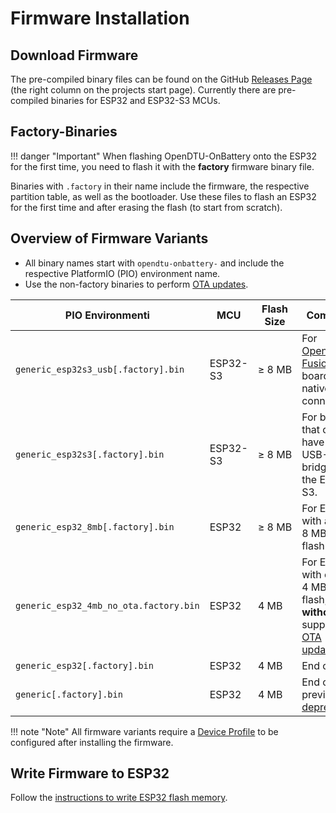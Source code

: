 # Firmware Installation

## Download Firmware

The pre-compiled binary files can be found on the GitHub [Releases
Page](https://github.com/helgeerbe/OpenDTU-OnBattery/releases) (the right
column on the projects start page). Currently there are pre-compiled binaries
for ESP32 and ESP32-S3 MCUs.

## Factory-Binaries

!!! danger "Important"
    When flashing OpenDTU-OnBattery onto the ESP32 for the first time, you need
    to flash it with the **factory** firmware binary file.

Binaries with `.factory` in their name include the firmware, the respective
partition table, as well as the bootloader. Use these files to flash an ESP32
for the first time and after erasing the flash (to start from scratch).

## Overview of Firmware Variants

* All binary names start with `opendtu-onbattery-` and include the respective
  PlatformIO (PIO) environment name.
* Use the non-factory binaries to perform [OTA updates](update.md).

| PIO Environmenti                       | MCU      | Flash Size          | Comment     |
| -------------------------------------- | -------- | ------------------- | ----------- |
| `generic_esp32s3_usb[.factory].bin`    | ESP32-S3 | &ge;&nbsp;8&nbsp;MB | For [OpenDTU Fusion](../3rd_party/opendtu_fusion.md) and boards with native USB connection. |
| `generic_esp32s3[.factory].bin`        | ESP32-S3 | &ge;&nbsp;8&nbsp;MB | For boards that only have a USB-UART bridge to the ESP32-S3. |
| `generic_esp32_8mb[.factory].bin`      | ESP32    | &ge;&nbsp;8&nbsp;MB | For ESP32 with at least 8&nbsp;MB of flash. |
| `generic_esp32_4mb_no_ota.factory.bin` | ESP32    | 4&nbsp;MB           | For ESP32 with only 4&nbsp;MB of flash, **without** support for [OTA updates](update.md). |
| `generic_esp32[.factory].bin`          | ESP32    | 4&nbsp;MB           | End of Life. |
| `generic[.factory].bin`                | ESP32    | 4&nbsp;MB           | End of Life, previously [deprecated](howto/migrate_generic.md). |

!!! note "Note"
    All firmware variants require a [Device Profile](device_profiles.md) to be
    configured after installing the firmware.

## Write Firmware to ESP32

Follow the [instructions to write ESP32 flash memory](flash_esp.md).
